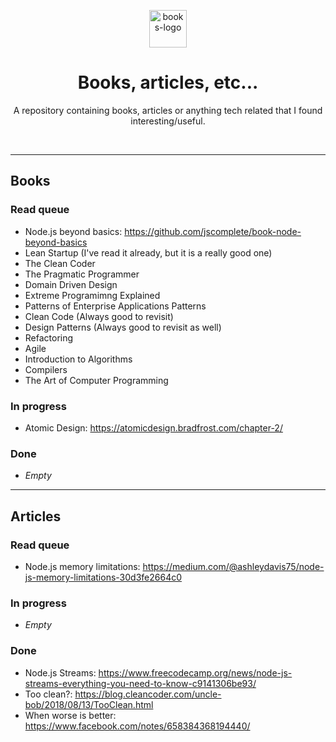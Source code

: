 <p align="center">
  <img src="https://emojipedia-us.s3.dualstack.us-west-1.amazonaws.com/thumbs/120/apple/285/books_1f4da.png" alt="books-logo" width="60"/>
</p>
<h1 align="center">
    Books, articles, etc...
</h1>
<p align="center">
A repository containing books, articles or anything tech related that I found interesting/useful.

</p>

<br />

--- 

## Books
### Read queue
- Node.js beyond basics: https://github.com/jscomplete/book-node-beyond-basics
- Lean Startup (I've read it already, but it is a really good one)
- The Clean Coder
- The Pragmatic Programmer
- Domain Driven Design
- Extreme Programimng Explained
- Patterns of Enterprise Applications Patterns
- Clean Code (Always good to revisit)
- Design Patterns (Always good to revisit as well)
- Refactoring
- Agile
- Introduction to Algorithms
- Compilers
- The Art of Computer Programming

### In progress
- Atomic Design: https://atomicdesign.bradfrost.com/chapter-2/

### Done
- _Empty_

---
## Articles
### Read queue
- Node.js memory limitations: https://medium.com/@ashleydavis75/node-js-memory-limitations-30d3fe2664c0

### In progress
- _Empty_

### Done
- Node.js Streams: https://www.freecodecamp.org/news/node-js-streams-everything-you-need-to-know-c9141306be93/
- Too clean?: https://blog.cleancoder.com/uncle-bob/2018/08/13/TooClean.html
- When worse is better: https://www.facebook.com/notes/658384368194440/
